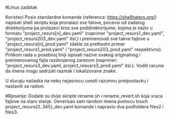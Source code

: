 #Linux zadatak 

Koristeci Posix standardne komande (referenca: https://shellhaters.org/) napisati shell skriptu koja pronalazi sve falove, pocevsi od zadatog direktorijuma pa prolazeci kroz sve poddirektorijume, kojima je naziv u formatu "project_resurs[n]_dev.yaml" (naprimer "project_resurs1_dev.yaml", "project_resurs203_dev.yaml" itsl.) i preimenovati sve takve fajlove u "project_resurs[n]_prod.yaml" (dakle za prethodni primer 
"project_resurs1_prod.yaml" i "project_resurs203_prod.yaml" respektivno). Prilikom rada u posebnoj liniji ispisati nazive svakog originalnog i preimenovanog fajla razdvojenog zarezom (naprimer: "project_resurs3_dev.yaml, project_resusrs3_prod.yaml" itsl.). Voditi racuna da imena mogu sadrzati razmak i lokalizovane znake. 

U slucaju nailaska na neku nejasnocu uvesti razumnu pretpostavku i nastaviti sa radom. 

#Rjesenje:
Dodate su dvije skripte rename.sh i rename_revert.sh koja vraca fajlove na staro stanje.
Generisao sam random imena pomocu touch project_resurs{0..345}_dev.yaml komande i napravio dva podfoldera files2 i files3.